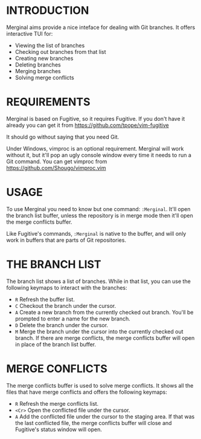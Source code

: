 INTRODUCTION
============

Merginal aims provide a nice inteface for dealing with Git branches.  It
offers interactive TUI for:

 * Viewing the list of branches
 * Checking out branches from that list
 * Creating new branches
 * Deleting branches
 * Merging branches
 * Solving merge conflicts


REQUIREMENTS
============

Merginal is based on Fugitive, so it requires Fugitive. If you don't have it
already you can get it from https://github.com/tpope/vim-fugitive

It should go without saying that you need Git.

Under Windows, vimproc is an optional requirement. Merginal will work without
it, but it'll pop an ugly console window every time it needs to run a Git
command. You can get vimproc from https://github.com/Shougo/vimproc.vim


USAGE
=====

To use Merginal you need to know but one command: `:Merginal`. It'll open the
branch list buffer, unless the repository is in merge mode then
it'll open the merge conflicts buffer.

Like Fugitive's commands, `:Merginal` is native to the buffer, and will only
work in buffers that are parts of Git repositories.


THE BRANCH LIST
===============

The branch list shows a list of branches. While in that list, you can use the
following keymaps to interact with the branches:

* `R`      Refresh the buffer list.
* `C`      Checkout the branch under the cursor.
* `A`      Create a new branch from the currently checked out branch. You'll be
           prompted to enter a name for the new branch.
* `D`      Delete the branch under the cursor.
* `M`      Merge the branch under the cursor into the currently checked out
           branch. If there are merge conflicts, the merge conflicts
           buffer will open in place of the branch list buffer.


MERGE CONFLICTS
===============

The merge conflicts buffer is used to solve merge conflicts. It shows all the
files that have merge conflicts and offers the following keymaps:

* `R`      Refresh the merge conflicts list.
* `<Cr>`   Open the conflicted file under the cursor.
* `A`      Add the conflicted file under the cursor to the staging area. If that
           was the last conflicted file, the merge conflicts buffer will close and
           Fugitive's status window will open.
